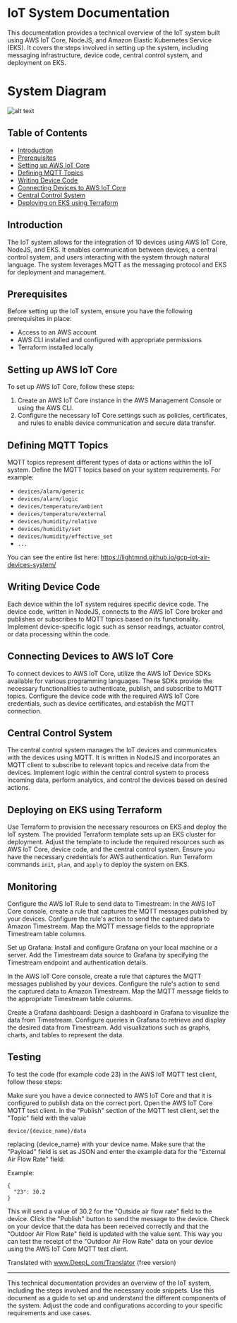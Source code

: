# IoT System Documentation

This documentation provides a technical overview of the IoT system built using AWS IoT Core, NodeJS, and Amazon Elastic Kubernetes Service (EKS). It covers the steps involved in setting up the system, including messaging infrastructure, device code, central control system, and deployment on EKS.

# System Diagram

![alt text](IOT_system_diagram.png)

## Table of Contents

- [Introduction](#introduction)
- [Prerequisites](#prerequisites)
- [Setting up AWS IoT Core](#setting-up-aws-iot-core)
- [Defining MQTT Topics](#defining-mqtt-topics)
- [Writing Device Code](#writing-device-code)
- [Connecting Devices to AWS IoT Core](#connecting-devices-to-aws-iot-core)
- [Central Control System](#central-control-system)
- [Deploying on EKS using Terraform](#deploying-on-eks-using-terraform)

## Introduction

The IoT system allows for the integration of 10 devices using AWS IoT Core, NodeJS, and EKS. It enables communication between devices, a central control system, and users interacting with the system through natural language. The system leverages MQTT as the messaging protocol and EKS for deployment and management.

## Prerequisites

Before setting up the IoT system, ensure you have the following prerequisites in place:

- Access to an AWS account
- AWS CLI installed and configured with appropriate permissions
- Terraform installed locally

## Setting up AWS IoT Core

To set up AWS IoT Core, follow these steps:

1. Create an AWS IoT Core instance in the AWS Management Console or using the AWS CLI.
2. Configure the necessary IoT Core settings such as policies, certificates, and rules to enable device communication and secure data transfer.

## Defining MQTT Topics

MQTT topics represent different types of data or actions within the IoT system. Define the MQTT topics based on your system requirements. For example:

- `devices/alarm/generic`
- `devices/alarm/logic`
- `devices/temperature/ambient`
- `devices/temperature/external`
- `devices/humidity/relative`
- `devices/humidity/set`
- `devices/humidity/effective_set`
- `...`

You can see the entire list here: https://lightmnd.github.io/gcp-iot-air-devices-system/

## Writing Device Code

Each device within the IoT system requires specific device code. The device code, written in NodeJS, connects to the AWS IoT Core broker and publishes or subscribes to MQTT topics based on its functionality. Implement device-specific logic such as sensor readings, actuator control, or data processing within the code.

## Connecting Devices to AWS IoT Core

To connect devices to AWS IoT Core, utilize the AWS IoT Device SDKs available for various programming languages. These SDKs provide the necessary functionalities to authenticate, publish, and subscribe to MQTT topics. Configure the device code with the required AWS IoT Core credentials, such as device certificates, and establish the MQTT connection.

## Central Control System

The central control system manages the IoT devices and communicates with the devices using MQTT. It is written in NodeJS and incorporates an MQTT client to subscribe to relevant topics and receive data from the devices. Implement logic within the central control system to process incoming data, perform analytics, and control the devices based on desired actions.

## Deploying on EKS using Terraform

Use Terraform to provision the necessary resources on EKS and deploy the IoT system. The provided Terraform template sets up an EKS cluster for deployment. Adjust the template to include the required resources such as AWS IoT Core, device code, and the central control system. Ensure you have the necessary credentials for AWS authentication. Run Terraform commands `init`, `plan`, and `apply` to deploy the system on EKS.

## Monitoring

Configure the AWS IoT Rule to send data to Timestream:
In the AWS IoT Core console, create a rule that captures the MQTT messages published by your devices.
Configure the rule's action to send the captured data to Amazon Timestream.
Map the MQTT message fields to the appropriate Timestream table columns.

Set up Grafana:
Install and configure Grafana on your local machine or a server.
Add the Timestream data source to Grafana by specifying the Timestream endpoint and authentication details.

In the AWS IoT Core console, create a rule that captures the MQTT messages published by your devices.
Configure the rule's action to send the captured data to Amazon Timestream.
Map the MQTT message fields to the appropriate Timestream table columns.

Create a Grafana dashboard:
Design a dashboard in Grafana to visualize the data from Timestream.
Configure queries in Grafana to retrieve and display the desired data from Timestream.
Add visualizations such as graphs, charts, and tables to represent the data.

## Testing

To test the code (for example code 23) in the AWS IoT MQTT test client, follow these steps:

Make sure you have a device connected to AWS IoT Core and that it is configured to publish data on the correct port.
Open the AWS IoT Core MQTT test client.
In the "Publish" section of the MQTT test client, set the "Topic" field with the value

```
device/{device_name}/data
```

replacing {device_name} with your device name.
Make sure that the "Payload" field is set as JSON and enter the example data for the "External Air Flow Rate" field:

Example:

```
{
  "23": 30.2
}
```

This will send a value of 30.2 for the "Outside air flow rate" field to the device.
Click the "Publish" button to send the message to the device.
Check on your device that the data has been received correctly and that the "Outdoor Air Flow Rate" field is updated with the value sent.
This way you can test the receipt of the "Outdoor Air Flow Rate" data on your device using the AWS IoT Core MQTT test client.

Translated with www.DeepL.com/Translator (free version)

---

This technical documentation provides an overview of the IoT system, including the steps involved and the necessary code snippets. Use this document as a guide to set up and understand the different components of the system. Adjust the code and configurations according to your specific requirements and use cases.
